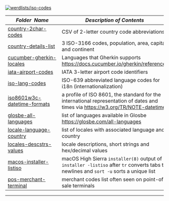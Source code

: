 [![werdlists/iso-codes](https://img.shields.io/badge/werdlists-iso_codes-purple.svg?logo=github&style=popout&longCache=true)](# "werdlists/iso-codes")

|&nbsp;&nbsp;&nbsp;&nbsp;&nbsp;&nbsp;_Folder&nbsp;&nbsp;Name_&nbsp;&nbsp;&nbsp;&nbsp;&nbsp;&nbsp;| _Description of Contents_
|:--------------------|--------------------------------------------------------------------------------------------------------------------------------------------------------
| [country-2char-codes](country-2char-codes.csv) |  CSV of 2-letter country code abbreviations 
| [country-details-list](country-details-list.txt) |  3 ISO-3166 codes, population, area, capital and continent 
| [cucumber-gherkin-locales](cucumber-gherkin-locales.txt) |  Languages that Gherkin supports <https://docs.cucumber.io/gherkin/reference/>  
| [iata-airport-codes](iata-airport-codes.txt) |  IATA 3-letter airport code identifiers 
| [iso-lang-codes](iso-lang-codes.txt) |  ISO-639 abbreviated language codes for i18n (internationalization) 
| [iso8601w3c-datetime-formats](iso8601w3c-datetime-formats.txt) | a profile of ISO 8601, the standard for the international representation of dates and times via <https://w3.org/TR/NOTE-datetime>
| [glosbe-all-languages](glosbe-all-languages.txt) | list of languages available in Glosbe <https://glosbe.com/all-languages>  
| [locale-language-country](locale-language-country.txt) | list of locales with associated language and country  
| [locales-descstrs-values](locales-descstrs-values.csv) | locale descriptions, short strings and hex/decimal values  
| [macos-installer-listiso](macos-installer-listiso.txt) | macOS High Sierra `installer(8)` output of `installer -listiso` after `tr` converts tabs to newlines and `sort -u` sorts a unique list
| [pos-merchant-terminal](pos-merchant-terminal.txt) |  merchant codes list often seen on point-of-sale terminals 

* * *

